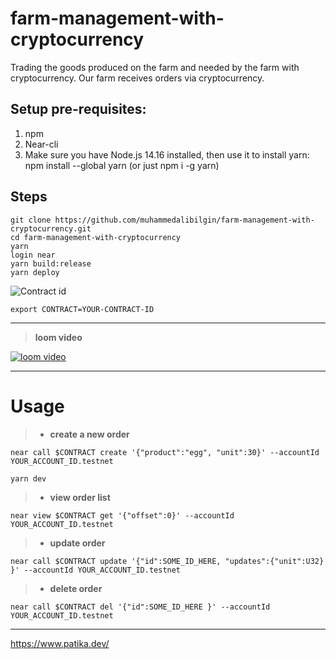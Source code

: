 # farm-management-with-cryptocurrency

Trading the goods produced on the farm and needed by the farm with cryptocurrency. Our farm receives orders via cryptocurrency.

## Setup​ pre-requisites​:

1. npm
2. Near-cli
3. Make sure you have Node.js 14.16 installed, then use it to install yarn: npm install --global yarn (or just npm i -g yarn)

## Steps

    git clone https://github.com/muhammedalibilgin/farm-management-with-cryptocurrency.git
    cd farm-management-with-cryptocurrency
    yarn
    login near
    yarn build:release
    yarn deploy

![Contract id](https://patika-prod.s3-eu-central-1.amazonaws.com/content/courses/near-developer-course/lessons/example-crud-dApp/dpng-TxtuzaQZj8ubQnx7d)

    export CONTRACT=YOUR-CONTRACT-ID

---

> **loom video**

[![loom video](https://patika-prod.s3-eu-central-1.amazonaws.com/userFiles/muhammedalibilgin/projects/36QJ334aQi6nGynPa-farm-management-with-cryptocurrency)](https://www.loom.com/share/dbd31c9365d749a1aaa5b06b793f8958)

---

# Usage

> -   **create a new order**

    near call $CONTRACT create '{"product":"egg", "unit":30}' --accountId YOUR_ACCOUNT_ID.testnet

    yarn dev

> -   **view order list**

    near view $CONTRACT get '{"offset":0}' --accountId YOUR_ACCOUNT_ID.testnet

> -   **update order**

    near call $CONTRACT update '{"id":SOME_ID_HERE, "updates":{"unit":U32} }' --accountId YOUR_ACCOUNT_ID.testnet

> -   **delete order**

    near call $CONTRACT del '{"id":SOME_ID_HERE }' --accountId YOUR_ACCOUNT_ID.testnet

---

<https://www.patika.dev/>
